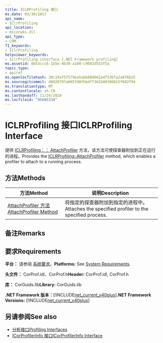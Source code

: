 ```yaml
---
title: ICLRProfiling 接口
ms.date: 03/30/2017
api_name:
- IClrProfiling
api_location:
- mscorwks.dll
api_type:
- COM
f1_keywords:
- IClrProfiling
helpviewer_keywords:
- IClrProfiling interface [.NET Framework profiling]
ms.assetid: 8b53ccc6-1b5e-4b30-a100-c9683d553f5a
topic_type:
- apiref
ms.openlocfilehash: 30c19af5f579ea5abb88d062a4f536fa2a876625
ms.sourcegitcommit: d8020797a6657d0fbbdff362b80300815f682f94
ms.translationtype: MT
ms.contentlocale: zh-CN
ms.lasthandoff: 11/24/2020
ms.locfileid: "95685334"
---
```

# <a name="iclrprofiling-interface"></a><span data-ttu-id="086ec-102">ICLRProfiling 接口</span><span class="sxs-lookup"><span data-stu-id="086ec-102">ICLRProfiling Interface</span></span>

<span data-ttu-id="086ec-103">提供 [ICLRProfiling：： AttachProfiler](iclrprofiling-attachprofiler-method.md) 方法，该方法可使探查器附加到正在运行的进程。</span><span class="sxs-lookup"><span data-stu-id="086ec-103">Provides the [ICLRProfiling::AttachProfiler](iclrprofiling-attachprofiler-method.md) method, which enables a profiler to attach to a running process.</span></span>  
  
## <a name="methods"></a><span data-ttu-id="086ec-104">方法</span><span class="sxs-lookup"><span data-stu-id="086ec-104">Methods</span></span>  
  
|<span data-ttu-id="086ec-105">方法</span><span class="sxs-lookup"><span data-stu-id="086ec-105">Method</span></span>|<span data-ttu-id="086ec-106">说明</span><span class="sxs-lookup"><span data-stu-id="086ec-106">Description</span></span>|  
|------------|-----------------|  
|[<span data-ttu-id="086ec-107">AttachProfiler 方法</span><span class="sxs-lookup"><span data-stu-id="086ec-107">AttachProfiler Method</span></span>](iclrprofiling-attachprofiler-method.md)|<span data-ttu-id="086ec-108">将指定的探查器附加到指定的进程中。</span><span class="sxs-lookup"><span data-stu-id="086ec-108">Attaches the specified profiler to the specified process.</span></span>|  
  
## <a name="remarks"></a><span data-ttu-id="086ec-109">备注</span><span class="sxs-lookup"><span data-stu-id="086ec-109">Remarks</span></span>  
  
## <a name="requirements"></a><span data-ttu-id="086ec-110">要求</span><span class="sxs-lookup"><span data-stu-id="086ec-110">Requirements</span></span>  

 <span data-ttu-id="086ec-111">**平台：** 请参阅 [系统要求](../../get-started/system-requirements.md)。</span><span class="sxs-lookup"><span data-stu-id="086ec-111">**Platforms:** See [System Requirements](../../get-started/system-requirements.md).</span></span>  
  
 <span data-ttu-id="086ec-112">**头文件：** CorProf.idl、CorProf.h</span><span class="sxs-lookup"><span data-stu-id="086ec-112">**Header:** CorProf.idl, CorProf.h</span></span>  
  
 <span data-ttu-id="086ec-113">**库：** CorGuids.lib</span><span class="sxs-lookup"><span data-stu-id="086ec-113">**Library:** CorGuids.lib</span></span>  
  
 <span data-ttu-id="086ec-114">**.NET Framework 版本：**[!INCLUDE[net_current_v40plus](../../../../includes/net-current-v40plus-md.md)]</span><span class="sxs-lookup"><span data-stu-id="086ec-114">**.NET Framework Versions:** [!INCLUDE[net_current_v40plus](../../../../includes/net-current-v40plus-md.md)]</span></span>  
  
## <a name="see-also"></a><span data-ttu-id="086ec-115">另请参阅</span><span class="sxs-lookup"><span data-stu-id="086ec-115">See also</span></span>

- [<span data-ttu-id="086ec-116">分析接口</span><span class="sxs-lookup"><span data-stu-id="086ec-116">Profiling Interfaces</span></span>](profiling-interfaces.md)
- [<span data-ttu-id="086ec-117">ICorProfilerInfo 接口</span><span class="sxs-lookup"><span data-stu-id="086ec-117">ICorProfilerInfo Interface</span></span>](icorprofilerinfo-interface.md)
